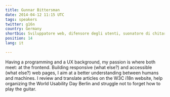 ```yaml
---
title: Gunnar Bittersman
date: 2014-04-12 11:15 UTC
tags: speakers
twitter: g16n
country: Germany
shortbio: Sviluppatore web, difensore degli utenti, suonatore di chitarra
position: 14
lang: it

---
```


Having a programming and a UX background, my passion is where both meet: at the frontend. Building responsive (what else?) and accessible (what else?) web pages, I aim at a better understanding between humans and machines. I review and translate articles on the W3C i18n website, help organizing the World Usability Day Berlin and struggle not to forget how to play the guitar. 
